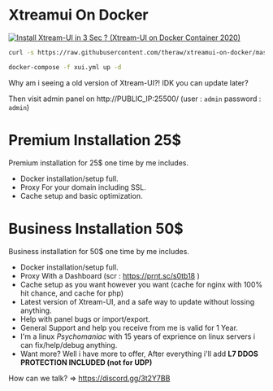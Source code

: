 # Xtreamui On Docker
[![Install Xtream-UI in 3 Sec ? (Xtream-UI on Docker Container 2020)](https://github.com/theraw/xtreamui-on-docker/raw/master/scr/s1.png)](https://youtu.be/eiDSrA8Z-iw "Install Xtream-UI in 3 Sec ? (Xtream-UI on Docker Container 2020)")

```bash
curl -s https://raw.githubusercontent.com/theraw/xtreamui-on-docker/master/docker-compose.yml > xui.yml

docker-compose -f xui.yml up -d
```
Why am i seeing a old version of Xtream-UI?! IDK you can update later?

Then visit admin panel on http://PUBLIC_IP:25500/ (user : `admin` password : `admin`)

# Premium Installation 25$

Premium installation for 25$ one time by me includes.
- Docker installation/setup full.
- Proxy For your domain including SSL.
- Cache setup and basic optimization.

# Business Installation 50$

Business installation for 50$ one time by me includes.
- Docker installation/setup full.
- Proxy With a Dashboard (scr : https://prnt.sc/s0tb18 )
- Cache setup as you want however you want (cache for nginx with 100% hit chance, and cache for php)
- Latest version of Xtream-UI, and a safe way to update without lossing anything.
- Help with panel bugs or import/export.
- General Support and help you receive from me is valid for 1 Year.
- I'm a linux *Psychomaniac* with 15 years of exprience on linux servers i can fix/help/debug anything.
- Want more? Well i have more to offer, After everything i'll add **L7 DDOS PROTECTION INCLUDED (not for UDP)**

How can we talk? => https://discord.gg/3t2Y7BB
